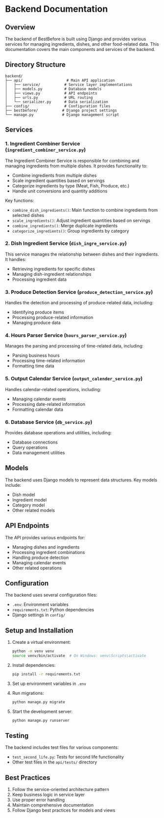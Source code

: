 # Backend Documentation

## Overview
The backend of BestBefore is built using Django and provides various services for managing ingredients, dishes, and other food-related data. This documentation covers the main components and services of the backend.

## Directory Structure
```
backend/
├── api/                    # Main API application
│   ├── service/           # Service layer implementations
│   ├── models.py          # Database models
│   ├── views.py           # API endpoints
│   ├── urls.py            # URL routing
│   └── serializer.py      # Data serialization
├── config/                # Configuration files
├── bestbefore/           # Django project settings
└── manage.py             # Django management script
```

## Services

### 1. Ingredient Combiner Service (`ingredient_combiner_service.py`)
The Ingredient Combiner Service is responsible for combining and managing ingredients from multiple dishes. It provides functionality to:
- Combine ingredients from multiple dishes
- Scale ingredient quantities based on servings
- Categorize ingredients by type (Meat, Fish, Produce, etc.)
- Handle unit conversions and quantity additions

Key functions:
- `combine_dish_ingredients()`: Main function to combine ingredients from selected dishes
- `scale_ingredients()`: Adjust ingredient quantities based on servings
- `combine_ingredients()`: Merge duplicate ingredients
- `categorize_ingredients()`: Group ingredients by category

### 2. Dish Ingredient Service (`dish_ingre_service.py`)
This service manages the relationship between dishes and their ingredients. It handles:
- Retrieving ingredients for specific dishes
- Managing dish-ingredient relationships
- Processing ingredient data

### 3. Produce Detection Service (`produce_detection_service.py`)
Handles the detection and processing of produce-related data, including:
- Identifying produce items
- Processing produce-related information
- Managing produce data

### 4. Hours Parser Service (`hours_parser_service.py`)
Manages the parsing and processing of time-related data, including:
- Parsing business hours
- Processing time-related information
- Formatting time data

### 5. Output Calendar Service (`output_calender_service.py`)
Handles calendar-related operations, including:
- Managing calendar events
- Processing date-related information
- Formatting calendar data

### 6. Database Service (`db_service.py`)
Provides database operations and utilities, including:
- Database connections
- Query operations
- Data management utilities

## Models
The backend uses Django models to represent data structures. Key models include:
- Dish model
- Ingredient model
- Category model
- Other related models

## API Endpoints
The API provides various endpoints for:
- Managing dishes and ingredients
- Processing ingredient combinations
- Handling produce detection
- Managing calendar events
- Other related operations

## Configuration
The backend uses several configuration files:
- `.env`: Environment variables
- `requirements.txt`: Python dependencies
- Django settings in `config/`

## Setup and Installation
1. Create a virtual environment:
   ```bash
   python -m venv venv
   source venv/bin/activate  # On Windows: venv\Scripts\activate
   ```

2. Install dependencies:
   ```bash
   pip install -r requirements.txt
   ```

3. Set up environment variables in `.env`

4. Run migrations:
   ```bash
   python manage.py migrate
   ```

5. Start the development server:
   ```bash
   python manage.py runserver
   ```

## Testing
The backend includes test files for various components:
- `test_second_life.py`: Tests for second life functionality
- Other test files in the `api/tests/` directory

## Best Practices
1. Follow the service-oriented architecture pattern
2. Keep business logic in service layer
3. Use proper error handling
4. Maintain comprehensive documentation
5. Follow Django best practices for models and views 
